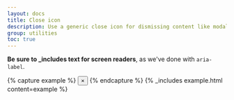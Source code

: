 ```yaml
---
layout: docs
title: Close icon
description: Use a generic close icon for dismissing content like modals and alerts.
group: utilities
toc: true
---
```


**Be sure to _includes text for screen readers**, as we've done with `aria-label`.

{% capture example %}
<button type="button" class="close" aria-label="Close">
  <span aria-hidden="true">&times;</span>
</button>
{% endcapture %}
{% _includes example.html content=example %}
